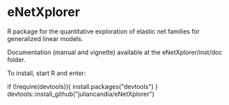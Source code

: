 # eNetXplorer
R package for the quantitative exploration of elastic net families for generalized linear models.

Documentation (manual and vignette) available at the eNetXplorer/inst/doc folder. 

To install, start R and enter:</br>

  if (!require(devtools)){
      install.packages("devtools")
  }
  devtools::install_github("juliancandia/eNetXplorer")

